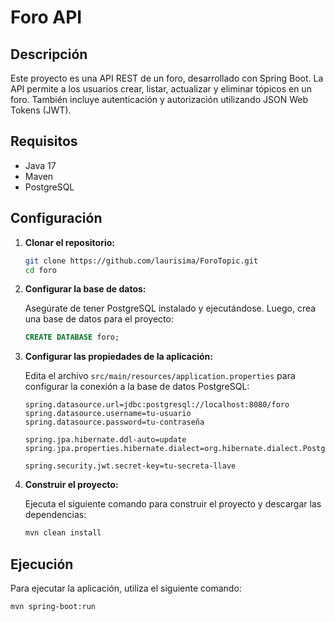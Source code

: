 # Foro API

## Descripción

Este proyecto es una API REST de un foro, desarrollado con Spring Boot. La API permite a los usuarios crear, listar, actualizar y eliminar tópicos en un foro. También incluye autenticación y autorización utilizando JSON Web Tokens (JWT).

## Requisitos

- Java 17
- Maven
- PostgreSQL

## Configuración

1. **Clonar el repositorio:**

    ```bash
    git clone https://github.com/laurisima/ForoTopic.git
    cd foro
    ```

2. **Configurar la base de datos:**

    Asegúrate de tener PostgreSQL instalado y ejecutándose. Luego, crea una base de datos para el proyecto:

    ```sql
    CREATE DATABASE foro;
    ```

3. **Configurar las propiedades de la aplicación:**

    Edita el archivo `src/main/resources/application.properties` para configurar la conexión a la base de datos PostgreSQL:

    ```properties
    spring.datasource.url=jdbc:postgresql://localhost:8080/foro
    spring.datasource.username=tu-usuario
    spring.datasource.password=tu-contraseña

    spring.jpa.hibernate.ddl-auto=update
    spring.jpa.properties.hibernate.dialect=org.hibernate.dialect.PostgreSQLDialect

    spring.security.jwt.secret-key=tu-secreta-llave
    ```

4. **Construir el proyecto:**

    Ejecuta el siguiente comando para construir el proyecto y descargar las dependencias:

    ```bash
    mvn clean install
    ```

## Ejecución

Para ejecutar la aplicación, utiliza el siguiente comando:

```bash
mvn spring-boot:run
